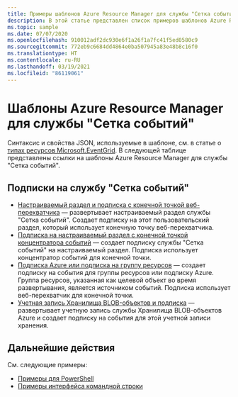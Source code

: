 ```yaml
---
title: Примеры шаблонов Azure Resource Manager для службы "Сетка событий" | Документация Майкрософт
description: В этой статье представлен список примеров шаблонов Azure Resource Manager для службы "Сетка событий Azure" на GitHub.
ms.topic: sample
ms.date: 07/07/2020
ms.openlocfilehash: 910012adf2dc930e6f1a26f1a7fc41f5ed0580c9
ms.sourcegitcommit: 772eb9c6684dd4864e0ba507945a83e48b8c16f0
ms.translationtype: HT
ms.contentlocale: ru-RU
ms.lasthandoff: 03/19/2021
ms.locfileid: "86119061"
---
```

# <a name="azure-resource-manager-templates-for-event-grid"></a>Шаблоны Azure Resource Manager для службы "Сетка событий"

Синтаксис и свойства JSON, используемые в шаблоне, см. в статье о [типах ресурсов Microsoft.EventGrid](/azure/templates/microsoft.eventgrid/allversions). В следующей таблице представлены ссылки на шаблоны Azure Resource Manager для службы "Сетка событий".

## <a name="event-grid-subscriptions"></a>Подписки на службу "Сетка событий"
- [Настраиваемый раздел и подписка с конечной точкой веб-перехватчика](https://github.com/Azure/azure-quickstart-templates/tree/master/101-event-grid) — развертывает настраиваемый раздел службы "Сетка событий". Создает подписку на этот пользовательский раздел, который использует конечную точку веб-перехватчика. 
- [Подписка на настраиваемый раздел с конечной точкой концентратора событий](https://github.com/Azure/azure-quickstart-templates/tree/master/101-event-grid-event-hubs-handler) — создает подписку службы "Сетка событий" на настраиваемый раздел. Подписка использует концентратор событий для конечной точки. 
- [Подписка Azure или подписка на группу ресурсов](https://github.com/Azure/azure-quickstart-templates/tree/master/101-event-grid-resource-events-to-webhook) — создает подписку на события для группы ресурсов или подписку Azure. Группа ресурсов, указанная как целевой объект во время развертывания, является источником событий. Подписка использует веб-перехватчик для конечной точки. 
- [Учетная запись Хранилища BLOB-объектов и подписка](https://github.com/Azure/azure-quickstart-templates/tree/master/101-event-grid-subscription-and-storage) — развертывает учетную запись службы Хранилища BLOB-объектов Azure и создает подписку на события для этой учетной записи хранения. 

## <a name="next-steps"></a>Дальнейшие действия
См. следующие примеры:

- [Примеры для PowerShell](powershell-samples.md)
- [Примеры интерфейса командной строки](cli-samples.md)
